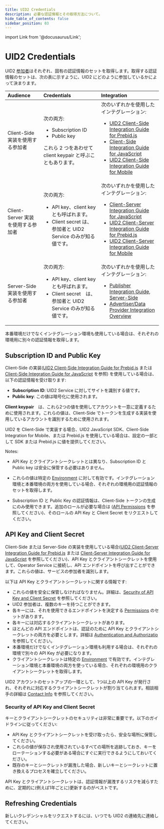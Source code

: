 ```yaml
---
title: UID2 Credentials
description: 必要な認証情報とその取得方法について。
hide_table_of_contents: false
sidebar_position: 03
---
```


import Link from '@docusaurus/Link';

# UID2 Credentials

UID2 <a href="../intro#participants">参加者</a>はそれぞれ、固有の認証情報のセットを取得します。取得する認証情報のセットは、次の表に示すように、UID2 にどのように参加しているかによって決まります。

| Audience | Credentials | Integration |
| :--- | :--- | :--- |
| Client-Side 実装を使用する参加者 | 次の両方: <ul><li><Link href="../ref-info/glossary-uid#gl-subscription-id">Subscription ID</Link></li><li><Link href="../ref-info/glossary-uid#gl-public-key">Public key</Link></li></ul>これら 2 つをあわせて <Link href="../ref-info/glossary-uid#gl-client-keypair">client keypair</Link> と呼ぶこともあります。 | 次のいずれかを使用したインテグレーション: <ul><li>[UID2 Client-Side Integration Guide for Prebid.js](../guides/integration-prebid-client-side.md)</li><li>[Client-Side Integration Guide for JavaScript](../guides/integration-javascript-client-side.md)</li><li>[UID2 Client-Side Integration Guide for Mobile](../guides/integration-mobile-client-side.md)</li></ul> |
| Client-Server 実装を使用する参加者 | 次の両方:<ul><li><Link href="../ref-info/glossary-uid#gl-api-key">API key</Link>、client key とも呼ばれます。</li><li><Link href="../ref-info/glossary-uid#gl-client-secret">Client secret</Link> は、参加者と UID2 Service のみが知る値です。</li></ul> | 次のいずれかを使用したインテグレーション: <ul><li>[Client-Server Integration Guide for JavaScript](../guides/integration-javascript-client-server.md)</li><li>[UID2 Client-Server Integration Guide for Prebid.js](../guides/integration-prebid-client-server.md)</li><li>[UID2 Client-Server Integration Guide for Mobile](../guides/integration-mobile-client-server.md)</li></ul> |
| Server-Side 実装を使用する参加者 | 次の両方:<ul><li><Link href="../ref-info/glossary-uid#gl-api-key">API key</Link>、client key とも呼ばれます。</li><li><Link href="../ref-info/glossary-uid#gl-client-secret">Client secret</Link>　は、参加者と UID2 Service のみが知る値です。</li></ul> | 次のいずれかを使用したインテグレーション: <ul><li>[Publisher Integration Guide, Server-Side](../guides/integration-publisher-server-side.md)</li><li>[Advertiser/Data Provider Integration Overview](../guides/integration-advertiser-dataprovider-overview.md)</li></ul> |

本番環境だけでなくインテグレーション環境も使用している場合は、それぞれの環境用に別々の認証情報を取得します。

## Subscription ID and Public Key

Client-Side の実装([UID2 Client-Side Integration Guide for Prebid.js](../guides/integration-prebid-client-side.md) または [Client-Side Integration Guide for JavaScript](../guides/integration-javascript-client-side.md) を参照) を使用している場合は、以下の認証情報を受け取ります:
- **Subscription ID**: UID2 Service に対してサイトを識別する値です。
- **Public key**: この値は暗号化に使用されます。

**Client keypair**　は、これら2つの値を使用してアカウントを一意に定義するために使用されます。これらの値は、Client-Side でトークンを生成する実装を使用しているアカウントを識別するために使用されます。

UID2 を Client-Side で実装する場合、UID2 JavaScript SDK、Client-Side Integration for Mobile、または Prebid.js を使用している場合は、設定の一部として SDK または Prebid.js に値を提供してください。

Notes:

- API Key とクライアントシークレットとは異なり、Subscription ID と Public key は安全に保管する必要はありません。

- これらの値は特定の [Environment](gs-environments.md) に対して有効です。インテグレーション環境と本番環境の両方を使用している場合、それぞれの環境用の認証情報のセットを取得します。

- Subscription ID と Public Key の認証情報は、Client-Side トークンの生成にのみ使用できます。追加のロールが必要な場合は ([API Permissions](gs-permissions.md) を参照してください)、そのロールの API Key と Client Secret をリクエストしてください。

## API Key and Client Secret

Client-Side または Server-Side の実装を使用している場合([UID2 Client-Server Integration Guide for Prebid.js](../guides/integration-prebid-client-server.md) または [Client-Server Integration Guide for JavaScript](../guides/integration-javascript-client-server.md) を参照してください)、API Key とクライアントシークレットを使用して、<Link href="../ref-info/glossary-uid#gl-operator-service">Operator Service</Link> に接続し、API エンドポイントを呼び出すことができます。これらの値は、サービスの参加者を識別します。

以下は API Key とクライアントシークレットに関する情報です:
- これらの値を安全に保管しなければなりません。詳細は、[Security of API Key and Client Secret](#security-of-api-key-and-client-secret) を参照してください。
- UID2 参加者は、複数のキーを持つことができます。
- 各キーには、それを使用できるエンドポイントを決定する [Permissions](gs-permissions.md) のセットがあります。
- 各キーには対応するクライアントシークレットがあります。
- ほとんどの API エンドポイントは、認証のために API Key とクライアントシークレットの両方を必要とします。詳細は [Authentication and Authorizatio](gs-auth.md) を参照してください。
- 本番環境だけでなくインテグレーション環境も利用する場合は、それぞれの環境で別々の API Key が必要になります。
- クライアントシークレットは特定の [Environment](gs-environments.md) で有効です。インテグレーション環境と本番環境の両方を使っている場合、それぞれの環境用のクライアントシークレットを取得します。

UID2 アカウントのセットアップの一環として、1つ以上の API Key が発行され、それぞれに対応するクライアントシークレットが割り当てられます。相談相手の詳細は [Contact Info](gs-account-setup.md#contact-info) を参照してください。

### Security of API Key and Client Secret

キーとクライアントシークレットのセキュリティは非常に重要です。以下のガイドラインに従ってください:

- API Key とクライアントシークレットを受け取ったら、安全な場所に保管してください。
- これらの値が保存され使用されているすべての場所を追跡しておき、キーをローテーションする必要がある場合にすぐに実行できるようにしておいてください。
- 既存のキーとシークレットが漏洩した場合、新しいキーとシークレットに置き換えるプロセスを確立してください。

API Key とクライアントシークレットは、認証情報が漏洩するリスクを減らすために、定期的に(例えば1年ごとに)更新するのがベストです。

## Refreshing Credentials

新しいクレデンシャルをリクエストするには、いつでも UID2 の連絡先に連絡してください。
